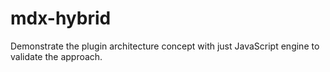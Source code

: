 # mdx-hybrid
Demonstrate the plugin architecture concept with just JavaScript engine to validate the approach.
